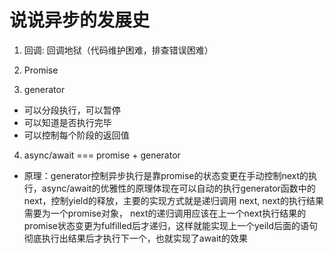 # 说说异步的发展史
1. 回调: 回调地狱（代码维护困难，排查错误困难）

2. Promise

3. generator
 - 可以分段执行，可以暂停
 - 可以知道是否执行完毕
 - 可以控制每个阶段的返回值

4. async/await  ===  promise + generator 
 - 原理：generator控制异步执行是靠promise的状态变更在手动控制next的执行，async/await的优雅性的原理体现在可以自动的执行generator函数中的next，控制yield的释放，主要的实现方式就是递归调用 next, next的执行结果需要为一个promise对象， next的递归调用应该在上一个next执行结果的promise状态变更为fulfilled后才递归，这样就能实现上一个yeild后面的语句彻底执行出结果后才执行下一个，也就实现了await的效果